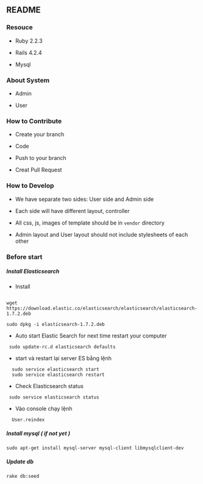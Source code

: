 ## README

### Resouce

* Ruby 2.2.3

* Rails 4.2.4

* Mysql

### About System

* Admin

* User

### How to Contribute

* Create your branch

* Code

* Push to your branch

* Creat Pull Request

### How to Develop

* We have separate two sides: User side and Admin side

* Each side will have different layout, controller

* All css, js, images of template should be in ``` vendor ``` directory

* Admin layout and User layout should not include stylesheets of each other


### Before start

##### Install Elasticsearch

 * Install

```

wget https://download.elastic.co/elasticsearch/elasticsearch/elasticsearch-1.7.2.deb

sudo dpkg -i elasticsearch-1.7.2.deb

```

 * Auto start Elastic Search for next time restart your computer

```
 sudo update-rc.d elasticsearch defaults
```

 * start và restart lại server ES bằng lệnh

```
  sudo service elasticsearch start
  sudo service elasticsearch restart
```

 * Check Elasticsearch status

```
 sudo service elasticsearch status
```

 * Vào console chạy lệnh

```
  User.reindex
```

##### Install mysql ( if not yet )

```
sudo apt-get install mysql-server mysql-client libmysqlclient-dev
```

##### Update db

```
rake db:seed
```